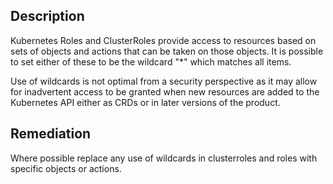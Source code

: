 ## Description

Kubernetes Roles and ClusterRoles provide access to resources based on sets of objects and actions that can be taken on those objects. It is possible to set either of these to be the wildcard "*" which matches all items.

Use of wildcards is not optimal from a security perspective as it may allow for inadvertent access to be granted when new resources are added to the Kubernetes API either as CRDs or in later versions of the product.

## Remediation

Where possible replace any use of wildcards in clusterroles and roles with specific objects or actions.
